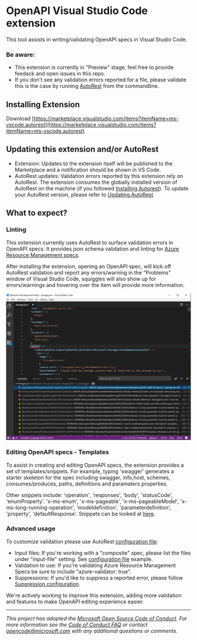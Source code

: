 # OpenAPI Visual Studio Code extension

This tool assists in writing/validating OpenAPI specs in Visual Studio Code.

### Be aware: 

 - This extension is currently in "Preview" stage, feel free to provide feedack and open issues in this repo. 
 - If you don't see any validation errors reported for a file, please validate this is the case by running [AutoRest](https://github.com/Azure/autorest/blob/ceef1e6acf6e2f82458a5b2b606f842e6049fe52/docs/developer/validation-rules/readme.md) from the commandline. 

## Installing Extension

Download [https://marketplace.visualstudio.com/items?itemName=ms-vscode.autorest](https://marketplace.visualstudio.com/items?itemName=ms-vscode.autorest)

## Updating this extension and/or AutoRest

- Extension: Updates to the extension itself will be published to the Marketplace and a notification should be shown in VS Code. 
- AutoRest updates: Validation errors reported by this extension rely on AutoRest. The extension consumes the globally installed version of AutoRest on the machine (if you followed [Installing Autorest](https://github.com/Azure/autorest#installing-autorest)). To update your AutoRest version, please refer to [Updating AutoRest](https://github.com/Azure/autorest#updating-autorest).

## What to expect?

### Linting

This extension currently uses AutoRest to surface validation errors in OpenAPI specs. It provides json schema validation and linting for [Azure Resource Management specs](https://github.com/Azure/azure-rest-api-specs).

After installing the extension, opening an OpenAPI spec, will kick off AutoRest validation and report any errors/warning in the "Problems" window of Visual Studio Code, squiggles will also show up for errors/warnings and hovering over the item will provide more information. 

<img align="center" src="./images/VScode-extension.PNG">

### Editing OpenAPI specs - Templates
To assist in creating and editing OpenAPI specs, the extension provides a set of templates/snippets. 
For example, typing 'swagger' generates a starter skeleton for the spec including swagger, info,host, schemes, consumes/produces, paths, definitions and paramaters properties. 

Other snippets include: 'operation', 'responses', 'body', 'statusCode', 'enumProperty'. 'x-ms-enum', 'x-ms-pageable', 'x-ms-pageableModel', 'x-ms-long-running-operation', 'modeldefinition',  'parameterdefinition', 'property', 'defaultResponse'. 
Snippets can be looked at [here](https://github.com/Azure/openapi-lint-extension/blob/master/snippets/swagger.json).


### Advanced usage

To customize validation please use AutoRest [configuration file](https://github.com/Azure/autorest/tree/97b68250afd96111f79047e24e22eeb82a30426f/src/autorest-core/test/variations/suppressions):
- Input files: If you're working with a "composite" spec, please list the files under "input-file" setting. See [configuration file](https://github.com/Azure/autorest/tree/97b68250afd96111f79047e24e22eeb82a30426f/src/autorest-core/test/variations/suppressions) example.
- Validation to use: If you're validating Azure Resource Management Specs be sure to include "azure-validator: true". 
- Suppressions: If you'd like to suppress a reported error, please follow [Suppression configuration](https://github.com/Azure/autorest/tree/97b68250afd96111f79047e24e22eeb82a30426f/src/autorest-core/test/variations/suppressions#suppressions).

We're actively working to improve this extension, adding more validation and features to make OpenAPI editing experience easier.

---
_This project has adopted the [Microsoft Open Source Code of Conduct](https://opensource.microsoft.com/codeofconduct/). For more information see the [Code of Conduct FAQ](https://opensource.microsoft.com/codeofconduct/faq/) or contact [opencode@microsoft.com](mailto:opencode@microsoft.com) with any additional questions or comments._
